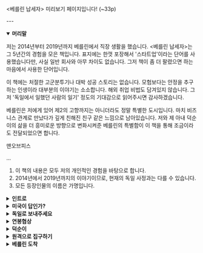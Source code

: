 <p>&lt;베를린 납세자&gt; 미리보기 페이지입니다! (~33p)</p>
<p>---</p>
<details open>
    <summary><b>머리말</b></summary>
        <p>저는 2014년부터 2019년까지 베를린에서 직장 생활을 했습니다. &lt;베를린 납세자&gt;는 그 5년간의 경험을 모은 책입니다. 표지에는 한껏 포장해서 '스타트업'이라는 단어를 사용했습니다만, 사실 일반 회사와 아무 차이도 없습니다. 그저 책이 좀 더 팔렸으면 하는 마음에서 사용한 단어입니다.</p>
        <p>이 책에는 처절한 고군분투기나 대박 성공 스토리는 없습니다. 모험보다는 안정을 추구하는 인생이라 대부분의 이야기는 소소합니다. 해외 취업 비법도 담겨있지 않습니다. 그저 '독일에서 일했던 사람의 일기' 정도의 기대감으로 읽어주시면 감사하겠습니다.</p>
        <p>베를린은 저에게 있어 제2의 고향까지는 아니더라도 정말 특별한 도시입니다. 마치 비즈니스 관계로 만났다가 깊게 친해진 친구 같은 느낌으로 남아있습니다. 저와 제 아내 덕순이의 삶을 더 흥미로운 방향으로 변화시켜준 베를린의 특별함이 이 책을 통해 조금이라도 전달되었으면 합니다.</p>
        <p>맨오브피스</p>
        <p>...</p>
        <p>
        <ol>
            <li>이 책의 내용은 모두 저의 개인적인 경험을 바탕으로 합니다.</li>
            <li>2014년에서 2019년까지의 이야기이므로, 현재의 독일 사정과는 다를 수 있습니다.</li>
            <li>모든 등장인물의 이름은 가명입니다.</li>
        </ol>
        </p>
</details>
<details>
    <summary><b>인트로</b></summary>
        <p>베를린 하케셔막트(Hackescher Markt)에서 5분 정도 걸으면 마리엔키르헤(Marienkirche)라는 교회가 나온다. 두 지점 사이에 사무실 건물이 하나 있다. 내가 베를린에서 처음으로 근무했던 사무실이다. 그곳에서 일한 지 1년 반 정도 지났을 무렵의 일이다.</p>
        <p>나의 책상은 바람이 잘 통하지 않는 구석에 있었다. 그 자리에서 나는 매출 리포트를 체크하다가, 이메일을 쓰다가, 스카이프로 이야기하다가, 캘린더 알림이 오면 미팅하는 하루를 보내고 있었다. 가끔 휴게실에서 탁구를 치는 것 외에는 계속 일에 몰입했다. 회사가 성장통을 겪고 있는 상황이라 빠르게 성과를 내야했던 때였다. 나는 노트북 자판을 기계처럼 끊임없이 두들겼다.</p>
        <p>오후 6시가 조금 넘자 사무실 부엌 쪽에서 맥주병 따는 소리가 났다. 파블로프의 개처럼 목마름이 느껴졌다. 부엌 냉장고로 가 맥주를 한 병 꺼냈다. 슈퍼에서 흔히 볼 수 있는 브랜드의 맥주였던 것 같다. 맥주를 챙긴 자들은 어슬렁거리며 소파나 기둥에 대충 기댔다.</p>
        <p>"애플 펜슬 써 본 사람?"</p>
        <p>"너 월세방은 구했어?"</p>
        <p>동료들과 이런 잡담을 주고받으며 맥주를 홀짝거렸다. 대충 마시다 퇴근할 사람은 퇴근하고, 더 마시고 싶은 이들은 계속 마셨다. 아내 덕순이에게 전화해 술을 마시다 가겠다고 알리고 몇 병 더 꺼내 마셨다. 차가운 맥주가 공짜라니, 세상 오래 살고 볼 일이었다.</p>
        <p>그러다보니 찬장에 과자가 있을 것 같아서 다 같이 캐비닛을 하나씩 열어보았다. 과자는 없고 시리얼 상자만 가득했다. 이거라도 먹자며 시리얼을 꺼내고 있는데, 싱크대 위 선반에 놓인 위스키 병이 눈에 들어왔다. 누군가가 여행을 다녀오면서 공항 면세점에서 사 온 것이었다. 마침 맥주가 지겨워진 참이었다. 우리는 찬장에서 빈 그릇과 에스프레소 잔을 꺼냈다. 빈 그릇에는 시리얼, 에스프레소 잔에는 위스키를 채웠다. 엄지와 검지로 잔 손잡이를 잡고, 떠들썩하게 건배를 한 후 쭉 들이켰다. 얼음 없이 미지근하게 마셔서 그런지 속에서 독한 냄새가 올라왔다. 그렇게 취해가던 도중 일이 터졌다.</p>
        <p>동료 하나가 유독 심하게 취해 있었다. 술뿐만 아니라 대마초까지 피워서 과하게 흥분한 상태였다. 베를린은 대마초 흡연에 꽤 관대한 도시다. 주말에 거리를 걷다보면 대마초 냄새를 맡게 되는 일이 적지 않다. 그는 사무실을 이리저리 뛰어다니다 뭔가를 발견했다. 깡통처럼 생긴 물건이었다.</p>
        <p>"우와, 안개 폭탄이 있어!!"</p>
        <p>깡통을 자세히 보던 그가 신난 목소리로 외쳤다. 안개 폭탄은 야외 콘서트장 등에서 사용하는 파티용품으로, 터트리면 연막탄처럼 연기가 터져 나온다. 다만 그냥 연기와는 달리 색깔이 선명해서, 여러 명이 동시에 터트리면 꽤 멋지다. 문제는 우리가 있는 곳이 사무실이라는 사실이었다.</p>
        <p>"당장 그거 내려놔!"</p>
        <p>모두의 만류에도 불구하고 기어이 그는 그 깡통을 흔들어 터트렸다. 슈우욱 하고 불꽃이 쏟아져 나왔다. 깜짝 놀란 그는 깡통을 탁구대 위로 던졌다. 탁구대 위에서 빙글빙글 돌던 깡통에서 오렌지 색 연기가 자욱이 뿜어져 나왔다. 사무실 안이 순식간에 오렌지색 연기로 가득 차 앞이 보이지 않을 정도였다. 몇 분 후 화재경보기가 울렸다. 어찌나 크게 울리던지 술이 확 깼다.</p>
        <p>우리는 일단 밖으로 도망갔다. 위를 올려다보니 창문에서 예쁜 오렌지색 연기가 새어나오고 있었다. 연기를 쳐다보며 안절부절 못하고 있는데, 옆 건물에서 웅성거리는 소리가 들렸다. 사무실 옆은 호스텔 건물이었다. 화재경보 소리와 오렌지색 연기에 놀란 호스텔 직원들이 투숙객들을 전부 로비로 대피시키고 있었다.</p>
        <p>5분 후 소방차와 경찰차가 도착했다(화재경보기가 울리면 자동으로 소방서에 연락이 가는 시스템이었다.). 우리는 경찰관, 소방관과 함께 사건 현장으로 올라갔다. 빈 맥주병이 굴러다녔고, 독한 냄새를 풍기는 에스프레소 잔과 제 임무를 훌륭하게 완수해낸 안개 폭탄이 있었다. 그들은 적당히 둘러보다가, 자세한 이야기를 들어야겠다며 계단을 내려갔다. 우리도 따라 내려갔다. 길가로 나가니 호스텔 직원 한 명이 모두를 초대하기 위해 기다리고 있었다.</p>
        <p>"경찰관님, 저 멍청이들과 이야기를 나누실 거면 따뜻한 저희 로비에서 하시지요."</p>
        <p>로비에 들어가니 수많은 투숙객들이 앉아있었다. 모두 짜증난 얼굴이었고, 죄인처럼 입장하는 우리를 경멸의 눈빛으로 쳐다봤다. 나는 고개를 숙인 채 제일 앞에 보이는 의자에 앉았다. 경찰관은 우리의 신분증을 확인한 후 각자의 주소를 수첩에 옮겨 적었다. 그런 뒤 우리는 상황을 있는 그대로 이야기했다. 마지막으로 경찰관은 우리의 알코올농도를 측정한 뒤 한마디를 남기고 떠났다.</p>
        <p>"집에 가셔도 좋습니다. 대신 나중에 벌금이 부과될 수도 있어요. 그리고 제발 파티는 조용히 합시다."</p>
        <p>소방차도 떠났다. 우리는 호스텔 사람들에게 사과한 뒤 건물을 나 왔다. 아무 일 없을 거라며 다들 허세를 부렸다. 나도 애써 태연한 척을 하며 웃었다. 속으론 남에게 피해주는 외국인 젊은이1이 된 것 같아 찝찝했다. 나는 동료들에게 인사한 뒤 집으로 향했다. 혹시 이번 일로 취업 비자가 취소되면 어떡하나 걱정이 들었다. 기물 파손도 없었고, 화재가 난 것도 아니니 괜찮을 거라며 스스로를 안심 시키다가도, 독일 사회에 전혀 도움 되지 않는 놈이라며 쫓아내면 어떻게 할지 걱정됐다. 집에 들어가니 덕순이는 자고 있었다. 맴도는 걱정을 쫓기 위해 얼른 침대에 누웠다. 유럽 애들은 취업 비자 없어도 돼서 좋겠다.... 그런 생각을 하며 눈을 감았다.</p>
        <p>다음날 대표는 우리에게 한참 잔소리를 늘어놓고는, 벌금을 내라면 내야지 어쩌겠냐며 절레절레 고개를 흔들었다. 그런데 몇 달이 지나도 벌금 고지서는 날아오지 않았다. 그렇게 이 사건은 우야무야 잊혀졌다. 나의 취업 비자도 다행히 취소되지 않았다.</p>
</details>
<details>
    <summary><b>미국이 답인가?</b></summary>
        <p>독일로 떠나기 전의 이야기부터 해보겠다. 때는 2013년 초여름, 장소는 코엑스 던킨 도너츠. 친구와 커피를 마시고 있던 나는 첫 직장을 그만둔 상태였다. 첫 직장은 독일 게임회사였는데, 한국 지사에서 3년간 일했었고 이제 새 직장을 찾고 있었다. 가고 싶은 게임회사가 있었지만, 면접 결과가 좋지 않았다. 도넛을 먹으며 가만히 나의 취업 근황을 듣던 친구가 사람을 한 명 소개해 주었다.</p>
        <p>소개해 준 사람은 독일인이었다. 모바일 광고회사의 창업자로, 최근엔 한국 지사 설립에 분주하다고 했다. 소개는 이메일로 이루어 졌다. 독일인 창업자와 나는 점심과 저녁 사이의 애매한 시간에 만나기로 했다. 장소는 그가 일하는 강남 사무실로 정했고, 이력서를 미리 보내두었다.</p>
        <p>소규모 인원이 고급스러운 사무실에서 일하고 있었다. 창업자 외에는 모두 한국인이었다. 가볍게 인사를 하고 미팅 룸으로 들어가 면접을 봤다. 면접 내용 중에 수학 퀴즈가 하나 있었는데, 순발력을 발휘해 어찌어찌 풀었던 기억이 난다. 그 후에 이메일로 과제를 제출하고, 2차 면접을 거쳐 입사하게 되었다. 나는 고객사 관리와 영업을 맡기로 했다. 이직에만 거의 3개월 이상을 소비하고 있었기 때문에 큰 안도감이 들었다. 집으로 돌아가 입사 소식을 알리니 어머니는 또 독일 회사에 붙었냐며 축하해 주었다.</p>
        <p>모바일 광고 회사가 돈을 버는 방법은 간단하다. 사람들의 스마트 폰 화면에 광고를 뿌리는 게 전부다(너무 자세히 설명하면 복잡해지니 이 정도만 알면 된다). 이직한 회사는 모바일 광고 중에서도 게임 광고에 집중하는 곳이었다. 컴퓨터나 콘솔 게임만 하던 나에게 모바일 게임의 세계는 새로웠다. 빠르게 성장하는 야생의 생태계였다. 야생에서 새로운 사람들과 새로운 기술을 익혀가는 재미에 빠져 시간 가는 줄 모르고 일했다.</p>
        <p>내가 일하는 곳은 한국 지사였고, 본사는 베를린에 있었다. 베를린의 동료들과 일하는 재미도 컸다. 첫 직장에서도 독일 본사와 일을 하긴 했지만 분위기가 달랐다. 첫 직장의 본사는 대부분이 독일 사람들이라 그런지, 독일 특유의 경직되고 느릿느릿한 문화가 늘 답답하게 느껴졌다. 하지만 두 번째 직장은 정반대였다. 다양한 국적의 사람들로 이루어져 있으며 활기로 가득한 분위기였다. 미팅 분위기는 혼란스럽지만 활력이 넘쳤고, 업무는 치밀함보다 스피드가 중시되었다. 실수를 할지언정 업무 진행이 시원시원했다. 이직하길 잘했다는 생각을 여러 번 했다.</p>
        <p>2014년 3월, 미국 샌프란시스코로 출장 갈 기회가 있었다. '게임 개발자 컨퍼런스(GDC)'라는 행사에 우리 회사가 참석하니 와달라 는 것이었다. 아시아인 한 명을 끼워 넣어 다국적 느낌을 내려는 속셈이 뻔했지만, 어쨌든 나에겐 새로운 경험이니 기꺼이 가겠다고 했다. 처음으로 가는 미국이었다. 언덕과 빅토리아 양식의 집이 많은 샌프란시스코. 날씨는 포근하지만 대중교통은 아주 불편한 곳. 나는 우버를 타고 컨퍼런스 장으로 향했다.</p>
        <p>행사장에 들어가니 우리 회사의 부스가 보였다. 부스에 있는 동료 들과 반가움의 포옹을 한 뒤, 본격적으로 행사를 즐겼다. 여느 컨퍼런스와 같이 새로운 사람들을 만나고, 이미 함께 일하고 있는 고객사들과 이야기하고, 강연도 듣고, 다른 부스도 둘러보았다. 그러면서 한국의 컨퍼런스와는 분위기가 사뭇 다르다는 것을 느낄 수 있 었다.</p>
        <p>"이 회사는 뭐하는 곳입니까?"</p>
        <p>처음 보는 사람이 우리 회사 부스로 와서 나에게 대뜸 질문을 던졌다. 나는 우리 회사가 하는 일을 간략히 설명해주었다. 서로 대화를 이어나가며 같이 일할 수 있는 접점이 있는지 찾았다. 없으면 없는 대로 명함 교환을 했고, 있을 것 같으면 나중에 이메일로 연락했다. 대화의 흐름이 아주 쿨했다. 쓸데없는 겉핥기식 대화가 없고, 상대방 나이에 맞춰 말투를 조절할 필요도 없었다. 편안한 분위기 속에서 본론에 집중하는 문화에 마음이 꽂혔다.</p>
        <p>컨퍼런스가 끝나고 한국의 일상으로 돌아왔다. 평소와 같이 출근했지만 일이 손에 잘 잡히지 않았다. 여전히 샌프란시스코에 매료된 상태였다. 해외에서 일하고 싶다는 마음이 가시질 않았다. 그 마음을 스스로에게 설명하기 시작했다. 나는 왜 해외로 가야만 하는 지 스스로를 설득했다. 여러 번 설득하다보니(사실 합리화에 가깝다.) 꽤 그럴듯한 문장이 나왔다. '글로벌 인재가 되려면 실제로 해외에서 일을 해봐야 한다.'</p>
        <p>그러나 무턱대고 해외로 가긴 싫었다. 나는 깡 하나만 믿고 돌진 하는 타입은 못 된다. 내가 아무리 원할지언정, 나를 위한 자리가 없을 수도 있다는 사실을 잊지 않는다. '안 되면 되게 하라!'보다는 '왜 안 되는지, 가능한 방법은 뭐가 있는지 확인해보자'에 가깝다. 나는 해외로 갈 수 있는 현실적인 방법을 찾기 시작했다.</p>
</details>
<details>
    <summary><b>독일로 보내주세요</b></summary>
        <p>독일은 한국보다 1인당 국민소득이 높으니 나의 연봉도 높아지겠지? 돈 때문에 해외로 나가려는 건 아니었지만 역시 돈 생각에 마음이 들떴다. 그런 직후 걱정이 밀려왔다. 그런데 내가 해외에서 취업할 수 있을까? 생각은 늘 비슷하게 흘러갔다. 뭔가 새로운 것을 기분 좋게 상상하다가, 현실의 벽을 걱정한다. 대학 가면 맨날 게임해도 괜찮겠지? 로 시작했다가, 그런데 내가 과연 대학에 갈 수 있을까? 로 끝나는 패턴. 이럴 땐 깊이 생각하지 말고 바로 조사를 시작해야 한다. 생각만 하다 보면 배만 고프고 아무 일도 일어나지 않는다.</p>
        <p>일단 해외에서 어떤 일을 하고 싶은지 추려봤다. 영업은 하기 싫었다. 다양한 사람을 만나며 에너지를 충전하는 유형의 사람도 있지만 나는 정반대다. 밖을 돌아다니는 것보다 한 가지를 파고드는 게 더 즐겁다. 가장 먼저 떠오른 게 개발자였는데, 나는 개발을 한 번도 해본 적이 없었다. 게임을 하면서 컴퓨터 관련 잡지식은 나름대로 쌓였지만 잡지식은 팔아먹기 힘들다. 앱 개발이라도 배워야 하나 싶은 생각도 들었으나 나는 당장 해외로 가고 싶었기 때문에 개발은 진지하게 고려하지 않았다. 좀 더 현실적으로 가능한 것을 따져봤다.</p>
        <p>현재 나의 일은 고객 관리 일이니 고객 관리 일을 찾으면 된다. 게임을 좋아하니 게임 관련 회사에 지원하면 유리할 것이다. 마침 첫 직장이 독일 게임 회사였으니, 미국보다는 독일이 나을 것이다. 어릴 때 프랑크푸르트에 살았던 적이 있어 독일이 더 친숙하기도 하다(어릴 때 이야기는 뒤에서 다시 하겠다.). 어차피 미국은 취업 비자 발급이 하늘의 별따기다. 이런 식으로 방향을 잡아가며 최종 적으로는 독일을 목표로 잡았다.</p>
        <p>그렇게 생각을 이어가던 중 지름길을 하나 발견했다. 지금 나의 직장은 독일 회사의 한국 지사다. 본사는 독일 베를린에 있다. 그럼 0에서부터 독일 취업을 알아볼 게 아니라, 본사로 갈 수 있는 방법 을 찾으면 되겠네? 일반적인 해외 취업 루트는 아니었으므로 누군가는 진정한 해외 취업이 아니라고 할지도 모른다. 하지만 내가 가진 조건으로 선택할 수 있는 가장 효율적인 방법을 택하는 게 맞다고 생각했다.</p>
        <p>일단 얘기부터 꺼내기로 했다. 당시 한국 지사의 대표에게 면담을 신청했다. 그는 다른 사람의 말을 잘 들어주는 사람이었다. 나는 그에게 터놓고 이야기했다. 꼭 해외에 가야겠다고, 방법이 없겠냐고 졸랐다. 나는 긴장을 잘 숨기지 못해서 중요한 이야기를 할 때는 늘 목소리가 떨린다. 그는 잠시 생각하더니 베를린 본사와 이야기해보겠다며 면담을 마무리했다. 그리고 몇 주가 지나도록 아무 소식이 없었다.</p>
        <p>도대체 본사와 할 이야기가 뭐가 그렇게 많을까. 혼자 속을 태웠다. 지사 대표가 자리에서 일어날 때마다 신경 쓰였다. 그가 화장실을 갈 때도 눈길이 갔다. 언제 말해줄 거냐며 눈으로 재촉했다. 겉으로는 여유 있게 행동했지만 아마 표정에 드러났을 것이다. 그렇게 하루하루를 보내던 중 메일이 한 통 도착했다. 구글 문서 링크였다. 문서를 열어보니 처음 보는 회사의 로고가 여러 개 있었다. 혼란스러웠다. 문서에는 어떤 로고가 마음에 드는지 투표하는 칸이 있었다. 나는 영문도 모른 채 로고를 훑어보다가, 파란색 네모가 그려진 로고를 골랐다. 그리고 아무 일도 일어나지 않았다.</p>
        <p>아무 일도 일어나지 않다가, 드디어 지사 대표와의 면담 시간이 돌아왔다. 나는 그에게 본사와의 대화는 어떻게 되어가는지 물었다. 그는 자리가 하나 있을 것 같다고 말했다. 호들갑을 떨면서 질문을 쏟아내고 싶은 마음을 누른 채 조용히 그의 말을 들었다.</p>
        <p>"얼마 전에 받은 로고 고르는 메일 기억나지? 베를린 본사에서 사내 스타트업을 하나 만들 거야. 거기에 가도 괜찮다면 내가 잘 이야기해볼게."</p>
        <p>사내 스타트업? 회사 안에 회사를 세운다는 건가? 여러 의문이 들었지만, 나는 단순하게 결론지었다. 갈 수 있다면 그냥 어떻게든 가자. 그리고 며칠 후, 내가 원한다면 베를린으로 보내주겠다는 확답을 받았다.</p>
        <p>퇴근 후 집 냉장고에 있는 맥주를 벌컥벌컥 마시면서 부모님에게 들뜬 기분을 쏟아냈던 것 같다. 내가 원하는 것을 얻었다는, 단순하지만 강렬한 성취감이었다. 수 년 후에 안 사실이지만, 한국 지사 대표가 나를 매우 적극적으로 추천해주었다고 한다. 나의 어떤 부분을 보고 그렇게 추천했는지는 모르겠으나 지금도 그에게 감사하고 있다.</p>
        <p>그렇게 나의 베를린 행이 잠정 확정되었다. 독일에서 일하려면 독일의 근로계약서가 필요하다. 한국 지사는 퇴직하는 것으로 처리하고, 독일 본사와의 근로계약서를 새로 쓰기로 했다. 근로계약서에는 연봉 금액이 포함되어야 한다. 연봉협상도 새로 하기로 했다.</p>
</details>
<details>
    <summary><b>연봉협상</b></summary>
        <p>나는 연봉협상을 끔찍하게 못한다. 결정권을 쥐고 있는 사람의 눈을 쳐다보며 이 정도 금액을 원한다고 말하는 게 왠지 힘들다. 머리로는 당당하게 말하고 있는데, 입술은 떨고 있다. 눈 깜빡거리는 속도도 빨라진다. 그래서 걱정을 많이 했는데, 운 좋게도 연봉 이야기는 전부 이메일로 이루어졌다. 한시름 놓았지만 더 큰 문제가 있었다. 나는 베를린의 급여 수준에 대해 전혀 모르고 있었다. 검색을 해 봐도 뜬구름 잡는 정보뿐이었다. 폭스바겐 엔지니어의 연봉 정보는 있어도, 모바일 광고 회사의 고객 관리 담당자의 연봉 정보는 없었다. 정보가 부족한 상태로 협상을 하고 싶지는 않았다.</p>
        <p>당시 베를린 본사에 마테오라는 동료가 있었다. 비록 원격이지만, 1년 가까이 함께 일하면서 손발이 잘 맞는다는 느낌을 받았고, 둘 다 게임을 좋아해서 스카이프로 잡담도 자주 나눴다. 그에게 연봉에 대한 고민 상담을 받으면 좋을 것 같아서 약간은 장황한 메일을 보냈다. 현재 본사와 협상 중인데, 어느 정도가 현실적인 범위냐고 물었다. 회사 동료가 아닌 친구로서 묻는 것이지만 불편하다면 말해주지 않아도 이해한다는 문장도 추가했다. 그는 조심스럽게 대략적인 금액 범위를 알려줬고, 나는 그에게 감사를 표시했다.</p>
        <p>마테오가 알려준 금액 범위는 내 예상보다 적었다. 독일이니까 연봉이 크게 뛸 줄 알았는데 아니었다. 베를린은 독일의 다른 도시와 비교해 연봉 수준이 낮은 편이다. 물가가 상대적으로 저렴한 것은 장점이지만, 세율은 여전히 높다. 그리고 개발 스킬도 없고 컴퓨터 공학 전공이 아닌 내가 처음부터 높은 연봉을 노리는 것은 무리였다. 아쉬웠지만 일단 베를린에 자리를 잡는 게 가장 중요했다.</p>
        <p>그가 준 정보를 바탕으로 인사부와 연봉 협상을 시작했다. 마테오가 일러준 금액보다 조금 더 높게 불렀고, 부끄러워하지 않고 나의 강점을 어필했다. 본사는 내가 제시한 것보다 약간 금액을 낮추고 싶어 했다. 몇 번의 메일이 오간 후, 너무 세게 주장하다가 없던 일이 되면 어쩌나 걱정될 때쯤 적당히 합의했다. 나는 내가 원하는 것을 얻기 위해 끝까지 의견을 밀어붙이지는 못 하는 편이다. 상대방이 원하는 것을 어느 정도 내어주면서 윈윈하는 것을 선호한다. 사실 윈윈이 아닌 회사의 승리일지도 모르지만 그때는 그렇게 생각 했다.</p>
        <p>며칠 후 근로계약서의 최종본을 받았다. 서명은 독일에 가서 하기로 합의했다(아직 전자서명이 활성화된 때가 아니었다.). 취업 비자 발급은 시간이 꽤 걸리기 때문에 내가 독일 도착 후 직접 수령하기로 했다. 그런데 문득 의문이 들었다.</p>
        <p>"그런데 나 입국은 어떻게 해? 비자도 없고 귀국 티켓도 없으니 입국심사에서 날 의심스럽게 볼 텐데."</p>
        <p>"비자는 아직 안 나왔지만 노동부에서 너의 근로를 허락한다는 편지는 도착했어. 그 편지의 스캔본을 보내줄게. 비자 대신 그걸 보여 주면 될 거야."</p>
        <p>인사 담당이 나를 안심시켜 주었다. 스캔본만으로 괜찮을까 걱정했지만, 걱정해서 무얼 하나. 담당자가 된다고 하니 믿고 가는 수밖에 없었다. 여차하면 인쇄한 계약서를 입국심사 때 보여주면 될 것이다. 그것도 안 되면 인사 담당과 통화를 시켜주면 될 것이다. 약 한 달 반 뒤에 독일로 떠나기로 일정을 잡았다.</p>
        <p>독일 근로계약서와 노동부 편지 스캔본. 첨부 파일을 계속 열었다 닫았다. 기뻐서 미소가 떠나지 않았다. 내가 원하는 것이 문서화되어 눈앞에 있다는 사실에 감격했다. 감격을 간직한 채로 퇴근했다. 늘 그렇듯이 만원 지하철이었지만 전혀 피곤하지 않았다.</p>
        <p>집에 도착해 샤워로 강남의 때를 씻어낸 후 부모님과 저녁을 먹 었다. 게임을 하며 머리를 비우다 금세 피곤해져서 불을 끄고 누웠다. 가장 먼저 생각난 것은 여자 친구인 덕순이었다. 독일에 혼자 가고 싶지는 않았다. 간다면 꼭 덕순이와 함께 가고 싶었다. 머릿속으로 앞으로의 일을 그려봤다. 한 달 반 후에는 베를린 본사에 출근해야한다. 덕순이와 함께하려면 덕순이도 독일 비자가 필요하다. 우리가 부부라면 그녀는 배우자 비자를 받을 수 있다. 아니, 그전에 덕순이의 의사를 물어야 한다. 프러포즈는 어떤 식으로 하는 게 좋을까, 결혼은 좋은데 독일은 가기 싫다고 하면 어떡하지 같은 생각을 하다가 잠들었다.</p>
</details>
<details>
    <summary><b>덕순이</b></summary>
        <p>우리는 분당 서현역 근처의 파스타 집으로 향했다. 특별한 일이 있을 때마다 가던 곳이다. 덕순이는 아직 모르고 있었지만, 그 날은 특별한 날이었다. 각자 파스타를 주문해서 서로 맛보라며 포크로 돌돌 말아 상대방 그릇에 올려줬다. 그러던 중 나는 포크를 내려놓고, 어색함이 묻은 목소리로 말했다.</p>
        <p>"나와 결혼해줬으면 좋겠어."</p>
        <p>결혼하자면 하자고, 하지 말자면 말자지, 해줬으면 좋겠어는 뭘까. 말하고 나니 쑥스러워서 눈을 똑바로 바라보지 못했다. 그러고는 프러포즈에 한 마디를 덧붙였다.</p>
        <p>"그리고 같이 독일 가서 살자."</p>
        <p>그녀가 나와 결혼해 함께 독일로 갈 것이라는 확신이 80% 정도는 있었다. 왜 독일로 가고 싶은지, 어디서 일할 것인지, 비자 계획은 어떻게 되는지 설명했다. 현실적 상황을 그녀가 정확히 알고 대답해 주길 원했다. 그리고 다행히, 덕순이는 날 받아주었다. 나와 결혼도 하고, 독일도 같이 가겠다고 했다. 그리고 다시 평소의 대화로 돌아왔다. 당시 그녀가 흠뻑 빠졌던 영화 &lt;캡틴 아메리카: 윈터 솔져&gt; 이야기를 했다. 연인인 동시에 친구 같은 느낌이 좋아 덕순이와 결혼하고 싶었다. 화려한 이벤트도 감동의 눈물도 없어서 정말 이걸로 된 건가 싶었지만, 그녀는 분명히 답을 해주었다.</p>
        <p>내 안의 80% 확신은 어디에서 생긴 것일까. 언젠가 각자의 결혼관에 대해 이야기한 적이 있다. 깊은 의미 없이 그저 서로의 의견을 주고받았다. 그녀는 자신이 결혼식에 대한 환상이 없다고 말했다. 언젠가 결혼을 하게 되면, 결혼식은 생략하고 싶다는 것이었다. 결혼해서 같이 살게 되어도 각자의 공간이 뚜렷하게 있었으면 좋겠다고 했다. 아마도 이 때 덕순이와의 결혼을 확신했던 것 같다.</p>
        <p>나 또한 결혼식에 큰 의미를 두지 않고 살았다. 결혼식은 생략하기로 자연스레 의견이 맞춰졌다. 서운해 할 수 있는 친척이나 친구들에게는 마침 급히 독일로 가게 되었다는 좋은 핑계도 있었다. 다행히 양가 부모님들께서는 큰 반대 없이 넓은 마음으로 이해해 주셨다. 대신 아예 생략하는 것은 아쉬우니, 가족들끼리만 모여서 치르는 것으로 정했다. 친구들과는 따로 만나 밥을 사주며 배우자를 소개했고, 친척들에게는 직접 찾아가 인사를 드렸다.</p>
        <p>결혼식은 양가 가족들이 모여 결혼 예배와 식사를 하는 것으로 대체했다. 식사만 하면 허전할 것 같아 결혼 예배를 제안했는데(우리 집은 기독교 집안이다), 덕순이 집에서도 찬성해 주었다. 사회는 교회 목사님이신 나의 외삼촌이 맡아 주었다. 장소는 평소에 가 볼 일 없는 근사한 중식당의 별실이었다. 넓은 테이블에 다 같이 둘러 앉아 있는 것이 좀 어색하기도 했지만, 분위기는 화기애애했다.</p>
        <p>서로가 대화할 만한 주제를 찾아 이야기를 나눴다. 독일 이야기와, 덕순이와 나의 연애사가 주로 거론되었던 것 같다. 다 함께 기도를 하고, 덕순이의 손을 잡고, 가족들의 축복을 받으니 눈물이 났다. 원래 결혼식에서 눈물을 흘리는 건 신부 아니었나? 그 자리의 모두가 우리를 축하해주는 모습에 감동했다.</p>
        <p>"울었대~요!"</p>
        <p>덕순이는 나를 놀렸다. 요즘도 가끔 놀리곤 한다.</p>
        <p>식사 후 덕순이와 나는 가평으로 신혼여행을 떠났다. 원래는 펜션에 짐을 풀고 아침고요수목원을 갈 예정이었지만, 둘 다 너무 피곤했다. 결혼식과 운전의 피로가 한꺼번에 몰려왔다. 계획했던 모든 일정을 깔끔히 지우고 실컷 낮잠을 잤다. 저녁이 되니 시원한 여름 바람이 불어왔다. 발코니에서 고기를 구워 먹으며 수다를 떨었다. 우리는 이제 부부였다.</p>
        <p>"독일에 가서도 같이 밥 먹고, 치우고 하겠지?"</p>
        <p>"당연히 그렇게 하겠지."</p>
        <p>뒷정리를 같이 하고, 소파에 나란히 앉아 &lt;캡틴 아메리카: 퍼스트 어벤져&gt;를 봤다. 덕순이와 밥 먹고 설거지 하고 영화를 보다니. 같이 사는 부부였다. 머릿속에 독일에서의 신혼 생활이 자연스레 그려지기 시작했다.</p>
</details>
<details>
    <summary><b>원격으로 집구하기</b></summary>
        <p>정식으로 혼인신고를 마친 우리는 머리를 맞댔다. 베를린에 안정적으로 정착하기 위한 작전을 짜야했다. 거주할 집을 찾아 안정된 생활을 하기까지는 시간이 필요하고, 여러 가지 시행착오도 겪어야 할 것이다. 둘이서 고생하는 것보다 혼자 고생하는 게 낫다. 그러니 일단 내가 먼저 독일로 떠나 자리를 잡고, 6개월 후에 덕순이가 합류하는 계획을 세웠다.</p>
        <p>먼저 나 혼자서 6개월간 살 집을 물색했다. 베를린 월세난이 얼마나 끔찍한지 본사 동료들에게 가끔 들어보기는 했다. 들을 때는 별 생각이 없었다. 그러다 실제로 검색을 해보고 현실을 깨달았다. 외국인 주제에 3개월 치 급여명세서조차 없는 녀석은 후보자 명단 최하단에 위치한다. 베를린은 외국인 유입이 활발한 도시였고, 방을 구하는 사람들로 넘쳐났다. 집주인들이 굳이 나를 받아줄 이유가 없었다. 6개월 동안 호텔이나 에어비앤비에서 지내볼까 생각도 했지만 돈이 문제였다. 글을 쓰는 지금도 베를린의 월세난 이야기는 끊이지 않는다.</p>
        <p>한국인의 정으로 어떻게든 비벼볼 수작으로 베를린 한국인 커뮤니티를 이 잡듯이 뒤졌다. 그러다 벼룩시장 게시판에서 'WG 들어 올 사람 구합니다.'라는 글을 찾았다. WG(Wohngemeinschaft)는 한 집에 여러 사람이 같이 사는 방식을 말한다. 룸메이트를 구한다고 생각하면 된다. 원룸이나 부모님 집에서 사는 게 일반적인 한국과 달리, 베를린에서는 모르는 사람들과 같은 집에서 방만 따로 쓰는 경우가 흔하다. 글을 올린 사람은 한국인 부부였다.</p>
        <p>나는 그 부부에게 메일을 썼다. 꼭 나를 세입자로 뽑게 하고 싶어서 메일에 힘을 줬다. 그냥 '방 구합니다~'로 끝내지 않고, 나에 대한 정보를 빼곡히 담았다. 독일로 가는 이유, 이름, 성별, 나이, 회사 주소와 홈페이지, 희망 거주 기간, 개인 페이스북 주소까지 전부 적었다. 물건을 깨끗이 쓰는 성격이고, 하루의 대부분은 일하러 나간다는 내용도 넣었다.</p>
        <p>그리고 나는 기적처럼 간택 받았다. 부부가 메일로 방사진을 보내 주었는데, 대학시절 자취방보다 훨씬 큰 방이었다. 창문도 널찍해 시원해 보였다. 낡은 집이었지만 그만큼 운치 있었다. 월세는 월 500유로에, 보증금 500유로로 나쁘지 않았다. 위치도 사무실과 가까웠다. 직접 본 적도 없는 사람에게 방을 빌려주다니. 나를 신뢰해 준 것이 너무 고마웠다. 분명 좋은 사람들일 것이라는 확신이 들었다. 메일에서도 신뢰가 느껴졌다. 신뢰라는 것이 참 주관적인 것이긴 한데, 어쨌든 있었다. 운이 좋다고 느꼈다. 본사 동료들에게 집을 구했다는 소식을 전하니 거짓말하지 말라며 믿지 않았다.</p>
        <p>내가 독일에 도착하는 날짜와 입주 날짜 사이에 2주 차이가 있어서 그 동안은 어쩔 수 없이 에어비앤비에서 지내기로 했다. 한국 휴대폰과 적금을 해지하고, 환전을 하고, 물건을 정리했다. 가족과 친구들에게 작별인사를 했다. 공항에서 덕순이와 포옹을 하고, 눈물을 삼키며 보안검색대로 들어갔다. 덕순이 얼굴을 한 번 더 보고 싶어 뒤돌아봤지만, 입구에 세워진 벽 때문에 전혀 보이지 않았다.</p>
</details>
<details>
    <summary><b>베를린 도착</b></summary>
        <p>미리 말해두지만 나는 베를린에서 일하기 전에도 독일에 가 본 적이 여러 번 있었다. 첫 직장의 본사 함부르크로 출장을 두세 번, 이직 후엔 신입사원 트레이닝을 받기 위해 베를린 본사에 한 번 다녀왔고, 초등학교 시절 약 4년간 독일 프랑크푸르트에서 살았다. 독일에 대해서 아주 잘 알지는 않아도 친숙함 정도는 갖고 있는 상태였다. 독일어 실력은 예나 지금이나 형편없지만.</p>
        <p>인천에서 모스크바를 경유해 베를린 쇼네펠트(Schönefeld) 공항에 도착했다.</p>
        <p>"왜 편도 티켓 밖에 없습니까?"</p>
        <p>예상대로 입국심사원이 물었다. 나는 가방에서 노동부 편지의 스캔본을 꺼내 보여주었다. 뭔가 의심스럽다는 눈초리였지만, 다행히 그는 입국도장을 꽝꽝 찍어주었다.</p>
        <p>오랜만의 장거리 비행이어서인지 몸이 지쳐있었다. 밤이었고 비까지 내리고 있었다. 그냥 택시를 탈까 하는 유혹이 생겼지만 이제부터 현지인이 되어야 한다는 생각에 S반(지상철)을 타기로 했다. S9호선을 타고 에어비앤비가 위치한 그라이프스발더슈트라세(Greifswalderstraße)로 향했다. 전철에 사람은 거의 없었고, 창밖은 어두컴컴했다. 야경이랄 것이 하나도 없었다. 창문에 빗방울만 잔뜩 맺혀 있었다. 낭만 가득한 유럽에 도착했다는 설렘이 조금도 느껴지지 않았다. 그저 시커멓고 비 내리는 밤이었다.</p>
        <p>역에서 내려 종이 지도를 확인했다(로밍은 따로 하지 않았다.). 지도가 비에 젖으면 안 되니 정류장 지붕 아래에서 미리 확인하고 걸었다. 빗물이 새어 들어와 양말을 적셨다. 왜 운동화를 새로 사지 않았을까 하는 후회가 들었다. 무거운 캐리어백을 끌면서 20분 정도 걸으니 주택 단지가 나왔다. 주소와 일치하는 집을 찾아 두리번거렸다. 이 집이 맞나 긴가민가하면서 건물 입구의 초인종을 훑어 봤더니 에어비앤비 주인의 이름이 보였다. 초인종을 눌렀다.</p>
        <p>"누구세요?"</p>
        <p>"에어비앤비 예약한 사람입니다."</p>
        <p>덜컹하고 문이 열렸다. 엘리베이터가 없어서 캐리어를 들고 계단을 올라갔다. 비와 땀에 젖은 찝찝한 몸을 이끌고 올라가니, 에어비앤비 주인이 나를 반갑게 맞이해 줬다. 간단하게 인사를 하고, 집 안내를 받고, 샤워를 하고, 짐을 풀었다. 배가 고팠지만 다시 빗속을 걷기는 싫어서 가방에 챙겨 온 기내식 과자로 허기를 달랬다. 와이파이를 연결해 가족들과 메시지를 주고받다 그대로 뻗어 잤다.</p>
        <p>출근까지는 2주가 남아 있었다. 그 기간 동안 주로 동네 구경을 하며 여유롭게 보냈다. 여기저기 쏘다니며 슈퍼에서는 무엇을 파는지, 재활용 쓰레기는 어떻게 버리는지, DVD 대여점의 인기 영화는 무엇인지 등을 관찰했다. 사무실 위치도 미리 확인했고, 앞으로 함께 살 한국인 부부도 만났다. 만나서 계약서도 쓰고, 보증금도 주고, 같이 차도 마셨다.</p>
        <p>새로운 삶을 만들어가는 느낌이 좋았다. 베를린에 얼마나 오래 살지는 미리 정하지 않았다. 1년 살다 돌아갈 수도 있고, 평생 살 수도 있고, 다른 도시로 갈 수도 있는 일이었다. 어쩌면 덕순이의 마음이 바뀔 수도 있었다. 어차피 앞일은 알 수 없으니 깊게 생각하지 않기로 했다. 나중에 한국에 돌아갈지도 모른다는 생각은 머릿속에서 지우기로 했다. 이제 난 독일로 왔다.</p>
</details>